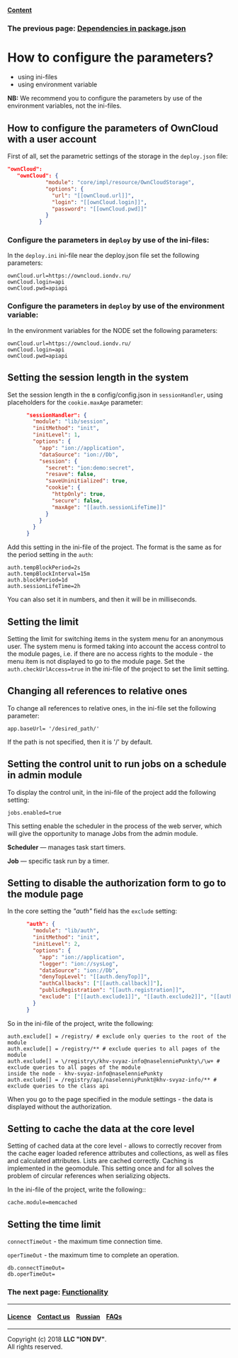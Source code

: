 #### [Content](/docs/en/index.md)

### The previous page: [Dependencies in package.json](docs/en/2_system_description/platform_configuration/package.md)

# How to configure the parameters?

* using ini-files
* using environment variable

**NB:** We recommend you to configure the parameters by use of the environment variables, not the ini-files.

## How to configure the parameters of OwnCloud with a user account

First of all, set the parametric settings of the storage in the `deploy.json` file:

```json
"ownCloud": 
   "ownCloud": {
            "module": "core/impl/resource/OwnCloudStorage",
            "options": {
              "url": "[[ownCloud.url]]",
              "login": "[[ownCloud.login]]",
              "password": "[[ownCloud.pwd]]"
            }
          }
```

### Configure the parameters in `deploy` by use of the ini-files:

In the `deploy.ini` ini-file near the deploy.json file set the following parameters: 

```
ownCloud.url=https://owncloud.iondv.ru/
ownCloud.login=api
ownCloud.pwd=apiapi
```

### Configure the parameters in `deploy` by use of the environment variable:

In the environment variables for the NODE set the following parameters: 

```
ownCloud.url=https://owncloud.iondv.ru/
ownCloud.login=api
ownCloud.pwd=apiapi
```

## Setting the session length in the system

Set the session length in the в config/config.json in `sessionHandler`, using placeholders for the `cookie.maxAge` parameter:

```json
      "sessionHandler": {
        "module": "lib/session",
        "initMethod": "init",
        "initLevel": 1,
        "options": {
          "app": "ion://application",
          "dataSource": "ion://Db",
          "session": {
            "secret": "ion:demo:secret",
            "resave": false,
            "saveUninitialized": true,
            "cookie": {
              "httpOnly": true,
              "secure": false,
              "maxAge": "[[auth.sessionLifeTime]]"
            }
          }
        }
      }
```

Add this setting in the ini-file of the project. The format is the same as for the period setting in the `auth`: 

```
auth.tempBlockPeriod=2s
auth.tempBlockInterval=15m
auth.blockPeriod=1d
auth.sessionLifeTime=2h
```

You can also set it in numbers, and then it will be in milliseconds. 

## Setting the limit 

Setting the limit for switching items in the system menu for an anonymous user. The system menu is formed taking into account the access control to the module pages, i.e. if there are no access rights to the module - the menu item is not displayed to go to the module page. Set the `auth.checkUrlAccess=true` in the ini-file of the project to set the limit setting.

## Changing all references to relative ones

To change all references to relative ones, in the ini-file set the following parameter:

```
app.baseUrl= '/desired_path/'
```

If the path is not specified, then it is '/' by default.

## Setting the control unit to run jobs on a schedule in admin module

To display the control unit, in the ini-file of the project add the following setting:

```
jobs.enabled=true
```

This setting enable the scheduler in the process of the web server, which will give the opportunity to manage Jobs from the admin module.

**Scheduler** — manages task start timers.

**Job** — specific task run by a timer.

## Setting to disable the authorization form to go to the module page

In the core setting the *"auth"* field has the `exclude` setting:

```json
      "auth": {
        "module": "lib/auth",
        "initMethod": "init",
        "initLevel": 2,
        "options": {
          "app": "ion://application",
          "logger": "ion://sysLog",
          "dataSource": "ion://Db",
          "denyTopLevel": "[[auth.denyTop]]",
          "authCallbacks": ["[[auth.callback]]"],
          "publicRegistration": "[[auth.registration]]",
          "exclude": ["[[auth.exclude1]]", "[[auth.exclude2]]", "[[auth.exclude3]]"]
        }
      }
```
So in the ini-file of the project, write the following:

```
auth.exclude[] = /registry/ # exclude only queries to the root of the module
auth.exclude[] = /registry/** # exclude queries to all pages of the module
auth.exclude[] = \/registry\/khv-svyaz-info@naselenniePunkty\/\w+ # exclude queries to all pages of the module 
inside the node - khv-svyaz-info@naselenniePunkty
auth.exclude[] = /registry/api/naselenniyPunkt@khv-svyaz-info/** # exclude queries to the class api
```

When you go to the page specified in the module settings - the data is displayed without the authorization.

## Setting to cache the data at the core level

Setting of cached data at the core level - allows to correctly recover from the cache eager loaded reference attributes and collections, as well as files and calculated attributes. Lists are cached correctly. Caching is implemented in the geomodule. This setting once and for all solves the problem of circular references when serializing objects.

In the ini-file of the project, write the following::

```
cache.module=memcached
```

## Setting the time limit

`connectTimeOut` - the maximum time connection time.

`operTimeOut` - the maximum time to complete an operation.

```
db.connectTimeOut=
db.operTimeOut=
```

### The next page: [Functionality](/docs/en/2_system_description/functionality/functionality.md)

--------------------------------------------------------------------------  


 #### [Licence](/LICENCE.md) &ensp;  [Contact us](https://iondv.com) &ensp;  [Russian](/docs/ru/2_system_description/platform_configuration/ini_files.md)   &ensp; [FAQs](/faqs.md) 
 
 --------------------------------------------------------------------------  

Copyright (c) 2018 **LLC "ION DV"**.  
All rights reserved. 